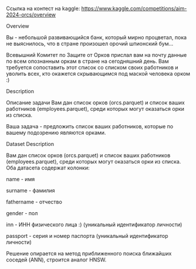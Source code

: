 Ссылка на контест на kaggle: https://www.kaggle.com/competitions/aim-2024-orcs/overview

Overview

Вы - небольшой развивающийся банк, который мирно процветал, пока не выяснилось, что в стране произошел орочий шпионский бум…

Всевышний Комитет по Защите от Орков прислал вам на почту данные по всем опознанным оркам в стране на сегодняшний день. Вам требуется сопоставить этот список со списком своих работников и уволить всех, кто окажется скрывающимся под маской человека орком :)

Description

Описание задачи
Вам дан список орков (orcs.parquet) и список ваших работников (employees.parquet), среди которых могут оказаться орки из списка.

Ваша задача - предложить список ваших работников, которые по вашему подозрению являются орками.

Dataset Description

Вам дан список орков (orcs.parquet) и список ваших работников (employees.parquet), среди которых могут оказаться орки из списка. Оба датасета содержат колонки:

name - имя

surname - фамилия

fathername - отчество

gender - пол

inn - ИНН физического лица :) (уникальный идентификатор личности)

passport - серия и номер паспорта (уникальный идентификатор личности)

Решение опирается на метод приближенного поиска ближайших соседей (ANN), строится аналог HNSW.
